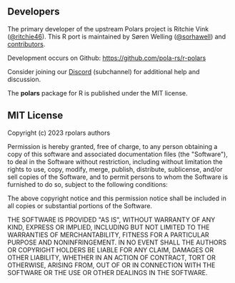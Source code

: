 ## Developers

The primary developer of the upstream Polars project is Ritchie Vink
([@ritchie46](https://github.com/ritchie46)). This R port is
maintained by Søren Welling
([@sorhawell](https://github.com/sorhawell)) and
[contributors](https://github.com/pola-rs/r-polars/graphs/contributors).

Development occurs on Github: https://github.com/pola-rs/r-polars

Consider joining our [Discord](https://discord.com/invite/4UfP5cfBE7)
(subchannel) for additional help and discussion.

The **polars** package for R is published under the MIT license.

## MIT License

Copyright (c) 2023 rpolars authors

Permission is hereby granted, free of charge, to any person obtaining a copy
of this software and associated documentation files (the "Software"), to deal
in the Software without restriction, including without limitation the rights
to use, copy, modify, merge, publish, distribute, sublicense, and/or sell
copies of the Software, and to permit persons to whom the Software is
furnished to do so, subject to the following conditions:

The above copyright notice and this permission notice shall be included in all
copies or substantial portions of the Software.

THE SOFTWARE IS PROVIDED "AS IS", WITHOUT WARRANTY OF ANY KIND, EXPRESS OR
IMPLIED, INCLUDING BUT NOT LIMITED TO THE WARRANTIES OF MERCHANTABILITY,
FITNESS FOR A PARTICULAR PURPOSE AND NONINFRINGEMENT. IN NO EVENT SHALL THE
AUTHORS OR COPYRIGHT HOLDERS BE LIABLE FOR ANY CLAIM, DAMAGES OR OTHER
LIABILITY, WHETHER IN AN ACTION OF CONTRACT, TORT OR OTHERWISE, ARISING FROM,
OUT OF OR IN CONNECTION WITH THE SOFTWARE OR THE USE OR OTHER DEALINGS IN THE
SOFTWARE.
